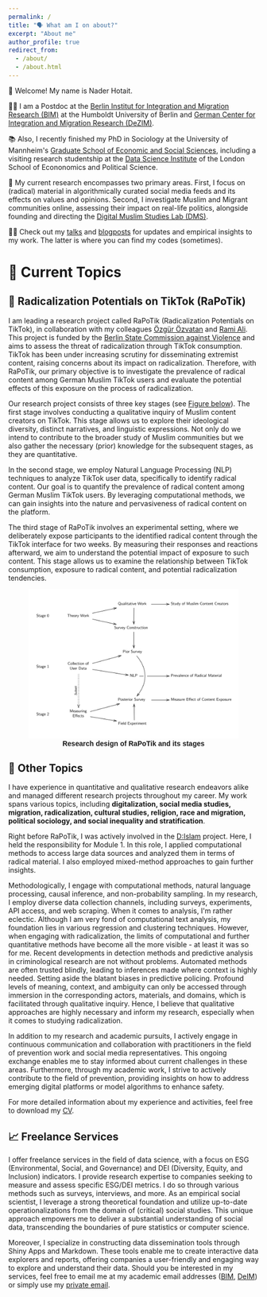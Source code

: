 ```yaml
---
permalink: /
title: "🗣 What am I on about?"
excerpt: "About me"
author_profile: true
redirect_from: 
  - /about/
  - /about.html
---
```


👋 Welcome! My name is Nader Hotait.<br>

👨‍💻 I am a Postdoc at the [Berlin Institut for Integration and Migration Research (BIM)](https://www.bim.hu-berlin.de/de/bim) at the Humboldt University of Berlin and [German Center for Integration and Migration Research (DeZIM)](https://www.dezim-institut.de).<br>

📚 Also, I recently finished my PhD in Sociology at the University of Mannheim's [Graduate School of Economic and Social Sciences](https://www.uni-mannheim.de/gess/), including a visiting research studentship at the [Data Science Institute](https://www.lse.ac.uk/DSI) of the London School of Econonomics and Political Science.<br>

🔬 My current research encompasses two primary areas. First, I focus on (radical) material in algorithmically curated social media feeds and its effects on values and opinions. Second, I investigate Muslim and Migrant communities online, assessing their impact on real-life politics, alongside founding and directing the [Digital Muslim Studies Lab (DMS)](https://digitalmuslimstudies.com/).

👨‍🏫 Check out my [talks](/talks) and [blogposts](/year-archive) for updates and empirical insights to my work. The latter is where you can find my codes (sometimes).

# 📓 Current Topics
## 📱 Radicalization Potentials on TikTok (RaPoTik)
I am leading a research project called RaPoTik (Radicalization Potentials on TikTok), in collaboration with my colleagues [Özgür Özvatan](https://twitter.com/OzgurOzvatan) and [Rami Ali](https://twitter.com/DerRami_). This project is funded by the [Berlin State Commission against Violence](https://www.berlin.de/lb/lkbgg/) and aims to assess the threat of radicalization through TikTok consumption. TikTok has been under increasing scrutiny for disseminating extremist content, raising concerns about its impact on radicalization. Therefore, with RaPoTik, our primary objective is to investigate the prevalence of radical content among German Muslim TikTok users and evaluate the potential effects of this exposure on the process of radicalization.

Our research project consists of three key stages (see <a href="#rapotik-image">Figure below</a>). The first stage involves conducting a qualitative inquiry of Muslim content creators on TikTok. This stage allows us to explore their ideological diversity, distinct narratives, and linguistic expressions. Not only do we intend to contribute to the broader study of Muslim communities but we also gather the necessary (prior) knowledge for the subsequent stages, as they are quantitative.

In the second stage, we employ Natural Language Processing (NLP) techniques to analyze TikTok user data, specifically to identify radical content. Our goal is to quantify the prevalence of radical content among German Muslim TikTok users. By leveraging computational methods, we can gain insights into the nature and pervasiveness of radical content on the platform.

The third stage of RaPoTik involves an experimental setting, where we deliberately expose participants to the identified radical content through the TikTok interface for two weeks. By measuring their responses and reactions afterward, we aim to understand the potential impact of exposure to such content. This stage allows us to examine the relationship between TikTok consumption, exposure to radical content, and potential radicalization tendencies.

<figure>
  <img src="/images/rapotik_research_pic.png" alt="Research design of RaPoTik and its stages" id="rapotik-image">
  <figcaption style="text-align: center; font-family: sans-serif; font-weight: bold;">Research design of RaPoTik and its stages</figcaption>
</figure>

## 🔎 Other Topics
I have experience in quantitative and qualitative research endeavors alike and managed different research projects throughout my career. My work spans various topics, including **digitalization, social media studies, migration, radicalization, cultural studies, religion, race and migration, political sociology, and social inequality and stratification**.

Right before RaPoTik, I was actively involved in the [D:Islam](https://www.d-islam.de/) project. Here, I held the responsibility for Module 1. In this role, I applied computational methods to access large data sources and analyzed them in terms of radical material. I also employed mixed-method approaches to gain further insights.

Methodologically, I engage with computational methods, natural language processing, causal inference, and non-probability sampling. In my research, I employ diverse data collection channels, including surveys, experiments, API access, and web scraping. When it comes to analysis, I'm rather eclectic. Although I am very fond of computational text analysis, my foundation lies in various regression and clustering techniques. However, when engaging with radicalization, the limits of computational and further quantitative methods have become all the more visible - at least it was so for me. Recent developments in detection methods and predictive analysis in criminological research are not without problems. Automated methods are often trusted blindly, leading to inferences made where context is highly needed. Setting aside the blatant biases in predictive policing. Profound levels of meaning, context, and ambiguity can only be accessed through immersion in the corresponding actors, materials, and domains, which is facilitated through qualitative inquiry. Hence, I believe that qualitative approaches are highly necessary and inform my research, especially when it comes to studying radicalization.

In addition to my research and academic pursuits, I actively engage in continuous communication and collaboration with practitioners in the field of prevention work and social media representatives. This ongoing exchange enables me to stay informed about current challenges in these areas. Furthermore, through my academic work, I strive to actively contribute to the field of prevention, providing insights on how to address emerging digital platforms or model algorithms to enhance safety.

For more detailed information about my experience and activities, feel free to download my [CV](/files/hotait_cv_0509.pdf).

## 📈 Freelance Services
I offer freelance services in the field of data science, with a focus on ESG (Environmental, Social, and Governance) and DEI (Diversity, Equity, and Inclusion) indicators. I provide research expertise to companies seeking to measure and assess specific ESG/DEI metrics. I do so through various methods such as surveys, interviews, and more. As an empirical social scientist, I leverage a strong theoretical foundation and utilize up-to-date operationalizations from the domain of (critical) social studies. This unique approach empowers me to deliver a substantial understanding of social data, transcending the boundaries of pure statistics or computer science.

Moreover, I specialize in constructing data dissemination tools through Shiny Apps and Markdown. These tools enable me to create interactive data explorers and reports, offering companies a user-friendly and engaging way to explore and understand their data. Should you be interested in my services, feel free to email me at my academic email addresses ([BIM](mailto:nader.hotait@hu-berlin.de), [DeIM](mailto:hotait@dezim-institut.de)) or simply use my [private email](mailto:nader.htait@gmail.com).
